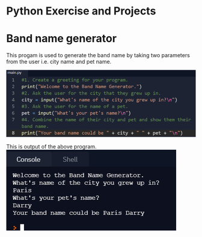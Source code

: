 # Python Exercise and Projects

# Band name generator
This progam is used to generate the band name by taking two parameters from the user i.e. city name and pet name.

![](/images/1.1.png)

This is output of the above program.
![](/images/1.2.png)
